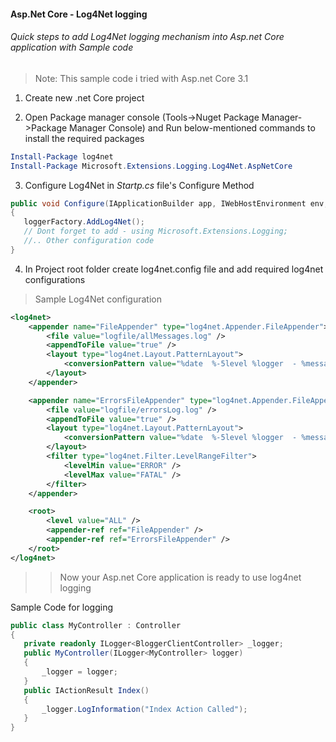 
#### Asp.Net Core - Log4Net logging
###### Quick steps to add Log4Net logging mechanism into Asp.net Core application with Sample code
>
> Note: This sample code i tried with Asp.net Core 3.1

1. Create new .net Core project

2. Open Package manager console (Tools->Nuget Package Manager->Package Manager Console) and  Run below-mentioned commands to install the required packages

```powershell
Install-Package log4net
Install-Package Microsoft.Extensions.Logging.Log4Net.AspNetCore
```

3. Configure Log4Net in *Startp.cs* file's Configure Method

```csharp
public void Configure(IApplicationBuilder app, IWebHostEnvironment env, ILoggerFactory loggerFactory)
{
   loggerFactory.AddLog4Net();
   // Dont forget to add - using Microsoft.Extensions.Logging;
   //.. Other configuration code
}
```

4. In Project root folder create log4net.config file and add required log4net configurations
  > Sample Log4Net configuration

```XML
<log4net>
	<appender name="FileAppender" type="log4net.Appender.FileAppender">
		<file value="logfile/allMessages.log" />
		<appendToFile value="true" />
		<layout type="log4net.Layout.PatternLayout">
			<conversionPattern value="%date  %-5level %logger  - %message%newline" />
		</layout>
	</appender>

	<appender name="ErrorsFileAppender" type="log4net.Appender.FileAppender">
		<file value="logfile/errorsLog.log" />
		<appendToFile value="true" />
		<layout type="log4net.Layout.PatternLayout">
			<conversionPattern value="%date  %-5level %logger  - %message%newline" />
		</layout>
		<filter type="log4net.Filter.LevelRangeFilter">
			<levelMin value="ERROR" />
			<levelMax value="FATAL" />
		</filter>
	</appender>

	<root>
		<level value="ALL" />
		<appender-ref ref="FileAppender" />
		<appender-ref ref="ErrorsFileAppender" />
	</root>
</log4net>
```


>> Now your Asp.net Core application is ready to use log4net logging

Sample Code for logging

```csharp
public class MyController : Controller
{
   private readonly ILogger<BloggerClientController> _logger;
   public MyController(ILogger<MyController> logger)
   {
       _logger = logger;
   }
   public IActionResult Index()
   {
       _logger.LogInformation("Index Action Called");
   }
}
```



[//]: # (Tags: Asp.Net Core, Log4Net, Logging, Add Log4Net to Asp.net Core)
[//]: # (Type: Asp.Net Core - Logging)
[//]: # (Rating: 1)
[//]: # (Languages:C#,XML,powershell)
[//]: # (ReadyState:Publish)
